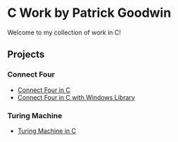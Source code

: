 # C Work by Patrick Goodwin
Welcome to my collection of work in C!

## Projects

### Connect Four
- [Connect Four in C](https://github.com/pattygcoding/Connect-Four-Language-Tree/tree/main/c)
- [Connect Four in C with Windows Library](https://github.com/pattygcoding/Connect-Four-Language-Tree/tree/main/c/windows)

### Turing Machine
- [Turing Machine in C](https://github.com/pattygcoding/Turing-Machines/tree/main/C)
